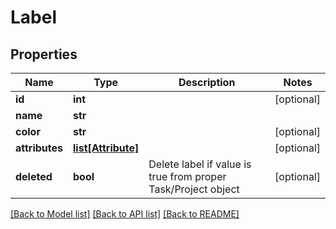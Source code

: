# Label

## Properties
Name | Type | Description | Notes
------------ | ------------- | ------------- | -------------
**id** | **int** |  | [optional] 
**name** | **str** |  | 
**color** | **str** |  | [optional] 
**attributes** | [**list[Attribute]**](Attribute.md) |  | [optional] 
**deleted** | **bool** | Delete label if value is true from proper Task/Project object | [optional] 

[[Back to Model list]](../README.md#documentation-for-models) [[Back to API list]](../README.md#documentation-for-api-endpoints) [[Back to README]](../README.md)

